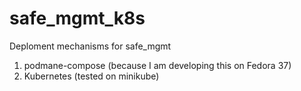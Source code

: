 # safe_mgmt_k8s
Deploment mechanisms for safe_mgmt

1) podmane-compose (because I am developing this on Fedora 37)
2) Kubernetes (tested on minikube)
